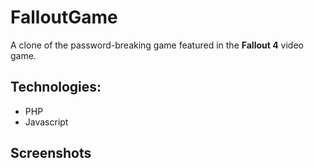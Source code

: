 # FalloutGame

A clone of the password-breaking game featured in the **Fallout 4** video game.

## Technologies:

* PHP
* Javascript


## Screenshots

<img src = "">

